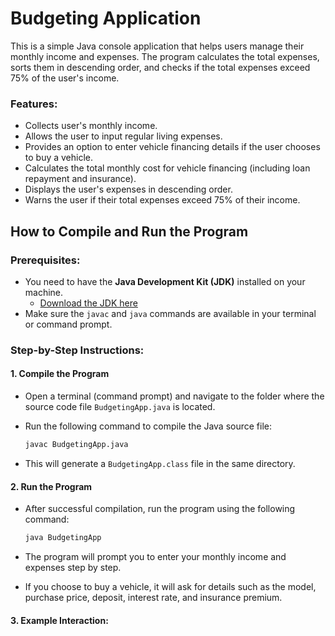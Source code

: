 # Budgeting Application

This is a simple Java console application that helps users manage their monthly income and expenses. The program calculates the total expenses, sorts them in descending order, and checks if the total expenses exceed 75% of the user's income.

### Features:
- Collects user's monthly income.
- Allows the user to input regular living expenses.
- Provides an option to enter vehicle financing details if the user chooses to buy a vehicle.
- Calculates the total monthly cost for vehicle financing (including loan repayment and insurance).
- Displays the user's expenses in descending order.
- Warns the user if their total expenses exceed 75% of their income.

## How to Compile and Run the Program

### Prerequisites:
- You need to have the **Java Development Kit (JDK)** installed on your machine.
  - [Download the JDK here](https://www.oracle.com/java/technologies/javase-downloads.html)
- Make sure the `javac` and `java` commands are available in your terminal or command prompt.

### Step-by-Step Instructions:

#### 1. Compile the Program

- Open a terminal (command prompt) and navigate to the folder where the source code file `BudgetingApp.java` is located.
- Run the following command to compile the Java source file:

    ```bash
    javac BudgetingApp.java
    ```

- This will generate a `BudgetingApp.class` file in the same directory.

#### 2. Run the Program

- After successful compilation, run the program using the following command:

    ```bash
    java BudgetingApp
    ```

- The program will prompt you to enter your monthly income and expenses step by step.
- If you choose to buy a vehicle, it will ask for details such as the model, purchase price, deposit, interest rate, and insurance premium.

#### 3. Example Interaction:

